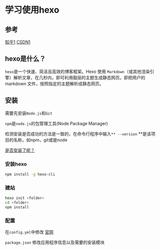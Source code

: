 # 学习使用hexo

## 参考

[知乎1](https://zhuanlan.zhihu.com/p/85037427)
[CSDN1](https://blog.csdn.net/sinat_37781304/article/details/82729029)

## hexo是什么？

`hexo`是一个快速、简洁且高效的博客框架。Hexo 使用 `Markdown`（或其他渲染引擎）解析文章，在几秒内，即可利用靓丽的主题生成静态网页。即把用户的 markdown 文件，按照指定的主题解析成静态网页。

## 安装

需要先安装`Node.js`和`Git`

`npm`是`node.js`的包管理工具(Node Package Manager)

检测安装是否成功的方法是一致的，在命令行程序中输入`** --version`
**是该项目的名称，如npm，git或是node

<u>是否安装了呢？</u>

### 安装hexo

```bash
npm install -g hexo-cli
```

### 建站

```bash
hexo init <folder>
cd <folder>
npm install
```

### 配置

在`config.yml`中修改
[官网](https://hexo.io/zh-cn/docs/configuration)

`package.json`
修改应用程序信息以及需要的安装模块
